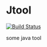 # Jtool
[![Build Status](https://www.travis-ci.org/melodyfff/Jtool.svg?branch=master)](https://www.travis-ci.org/melodyfff/Jtool)  

some java tool


